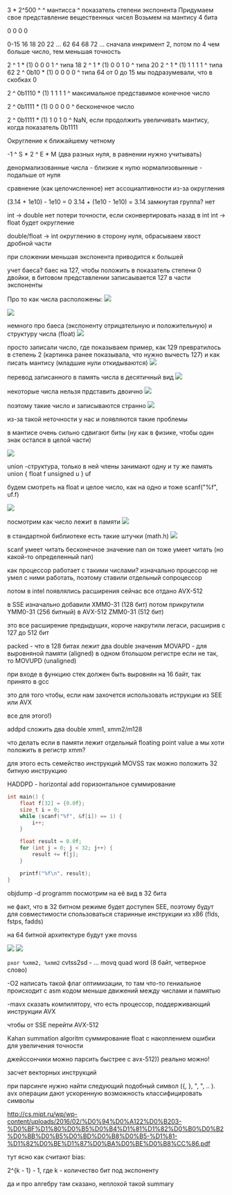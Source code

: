 3       *       2^500
^                 ^
мантисса        ^ показатель степени
                экспонента
Придумаем свое представление вещественных чисел
Возьмем на мантису 4 бита

0 0 0 0

0-15 16 18 20 22 ... 62 64 68 72 ...
сначала инкримент 2, потом по 4
чем больше число, тем меньшая точность

2 ^ 1 * (1) 0 0 0 1
         ^ типа 18
2 ^ 1 * (1) 0 0 1 0
         ^ типа 20
2 ^ 1 * (1) 1 1 1 1
         ^ типа 62
2 ^ 0b10 * (1) 0 0 0 0 
            ^ типа 64
от 0 до 15 мы подразумевали, что в скобках 0

2 ^ 0b1110 * (1) 1 1 1 1 
              ^ максимальное представимое конечное число

2 ^ 0b1111 * (1) 0 0 0 0 
              ^ бесконечное число

2 ^ 0b1111 * (1) 1 0 1 0 
              ^ NaN, если продолжить увеличивать мантису, когда показатель 0b1111

Округление к ближайшему четному

-1 ^ S * 2 ^ E * M 
(два разных нуля, в равнении нужно учитывать)

денормализованные числа - близкие к нулю
нормализовынные - подальше от нуля

сравнение (как целочисленное)
нет ассоциалтивности из-за округления

(3.14 + 1e10) - 1e10 = 0
3.14 + (1e10 - 1e10) = 3.14
замкнутая группа? нет

int -> double нет потери точности, если сконвертировать назад в int
int -> float будет округление

double/float -> int округлению в сторону нуля, обрасываем хвост дробной части

при сложении меньшая экспонента приводится к большей

учет баеса? баес на 127, чтобы положить в показатель степени 0 двойки, в битовом представлении записаывается 127 в части экспоненты

Про то как числа расположены:
![](./img/1.jpg)

![](./img/2.jpg)

немного про баеса (экспоненту отрицательную и положительную) и структуру числа  (float)
![](./img/3.jpg)

просто записали число, где показываем пример, как 129 превратилось в степень 2 (картинка ранее показывала, что нужно вычесть 127) и как писать мантису (младшие нули откидываются)
![](./img/4.jpg)

перевод записанного в память числа в десятичный вид
![](./img/5.jpg)

некоторые числа нельзя прдставить двоично
![](./img/6.jpg)

поэтому такие число и записываются странно
![](./img/7.jpg)

из-за такой неточности у нас и появляются такие проблемы

в мантисе очень сильно сдвигают биты (ну как в физике, чтобы один знак остался в целой части)

![](./img/8.jpg)

union -структура, только в ней члены занимают одну и ту же память
union {
    float f 
    unsigned u
} uf

будем смотреть на float и целое число, как на одно и тоже
scanf("%f", uf.f)

![](./img/9.jpg)

посмотрим как число лежит в памяти
![](./img/10.jpg)

в стандартной библиотеке есть такие штучки (math.h)
![](./img/11.jpg)

scanf умеет читать бесконечное значение
nan он тоже умеет читать (но какой-то определенный nan)

как процессор работает с такими числами?
изначально процессор не умел с ними работать, поэтому ставили отдельный сопроцессор

потом в intel появлялись расширения
сейчас все отдано AVX-512

в SSE изначально добавили XMM0-31 (128 бит)
потом прикрутили YMM0-31 (256 битный)
в AVX-512 ZMM0-31 (512 бит)

это все расширение предыдущих, короче накрутили легаси, расширив с 127 до 512 бит

packed - что в 128 битах лежит два double значения
MOVAPD - для выровняной памяти (aligned) в одном бтольшом регистре
если не так, то MOVUPD (unaligned)

при входе в функцию стек должен быть выровнян на 16 байт, так принято в gcc

это для того чтобы, если нам захочется использовать иструкции из SEE или AVX

все для этого!)

addpd сложить два double xmm1, xmm2/m128

что делать если в памяти лежит отдельный floating point value а мы хоти положить в регистр xmm?

для этого есть семейство инструкций MOVSS 
так можно положить 32 битную инструкцию

HADDPD - horizontal add горизонтальное суммирование

```C
int main() {
    float f[32] = {0.0f};
    size_t i = 0;
    while (scanf("%f", &f[i]) == 1) {
        i++;
    }

    float result = 0.0f;
    for (int j = 0; j < 32; j++) {
        result += f[j];
    }

    printf("%f\n", result);
}
```

objdump -d programm посмотрим на её вид в 32 бита

не факт, что в 32 битном режиме будет доступен SEE, поэтому будут для совместимости спользоваться старинные инструкции из x86 (flds, fstps, fadds)

на 64 битной архитектуре будут уже movss

![](./img/12.png)
![](./img/13.png)

`pxor %xmm2, %xmm2`
cvtss2sd - ...
movq quad word (8 байт, четверное слово) 

-O2 написать такой флаг оптимизации, то там что-то гениальное происходит с asm кодом
меньше движений между числами и памятью

-mavx сказать компилятору, что есть процессор, поддерживающий инструкции AVX

чтобы от SSE перейти AVX-512

Kahan summation algoritm суммирование float с накоплением ошибки для увеличения точности

джейссончики можно парсить быстрее с avx-512))
реально можно!

засчет векторных инструкций

при парсинге нужно найти следующий подобный символ ({, }, ", ", .. ). avx операции дают ускоренную возможность классифицировать символы


http://cs.mipt.ru/wp/wp-content/uploads/2016/02/%D0%94%D0%A122%D0%B203-%D0%BF%D1%80%D0%B5%D0%B4%D1%81%D1%82%D0%B0%D0%B2%D0%BB%D0%B5%D0%BD%D0%B8%D0%B5-%D1%81-%D1%82%D0%BE%D1%87%D0%BA%D0%BE%D0%B8%CC%86.pdf

тут ясно как считают bias:

2^{k - 1} - 1, где k - количество бит под экспоненту

да и про алгебру там сказано, неплохой такой summary
